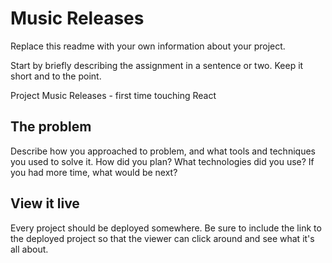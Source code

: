 # Music Releases

Replace this readme with your own information about your project.

Start by briefly describing the assignment in a sentence or two. Keep it short and to the point.

Project Music Releases - first time touching React

## The problem

Describe how you approached to problem, and what tools and techniques you used to solve it. How did you plan? What technologies did you use? If you had more time, what would be next?

## View it live

Every project should be deployed somewhere. Be sure to include the link to the deployed project so that the viewer can click around and see what it's all about.
